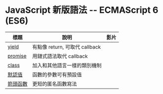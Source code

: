 # JavaScript 新版語法 -- ECMAScript 6 (ES6)

| 標題  |  說明  |  影片  |
|--------|-----------|-------|
| [yield](yield.html) | 有點像 return, 可取代 callback | |
| [promise](promise.html)  | 用鏈式語法取代 callback | |
| [class](class.html) | 加入和其他語言一樣的類別機制 | |
| [默認值](argDefaultValue.html) | 函數的參數可有預設值 | |
| [箭頭函數](arrowFunction.html) | 更短的匿名函數寫法 | |
